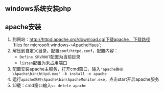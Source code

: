 ## windows系统安装php


## apache安装

1. 到网站：http://httpd.apache.org/download.cgi下载apache，下载路径`files for microsoft windows`->`ApacheHaus`;
2. 解压到自定义目录，配置`conf/httpd.conf`，配置内容：
	- `Define SRVROOT`配置为当前目录
	- `listen`配置为未占用端口
3. 配置安装apache主服务，打开cmd窗口，输入`"apache路径\Apache\bin\httpd.exe" -k install -n apache`
4. 运行`apache路径\Apache\bin\ApacheMonitor.exe`，点击start开启apache服务
5. 卸载：cmd窗口输入`sc delete apache`

